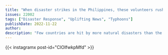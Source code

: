 ```yaml
---
title: "When disaster strikes in the Philippines, these volunteers rush in to feed the masses"
issues: 22002
tags: ["Disaster Response", "Uplifting News", "Typhoons"]
publishDate: 2022-11-22
author: 
description: "Few countries are hit by more natural disasters than the Philippines. A volunteer group called Art Relief Mobile Kitchen is dedicated to helping victims."
---
```



{{< instagramx post-id="ClOIfwkpMfd" >}}